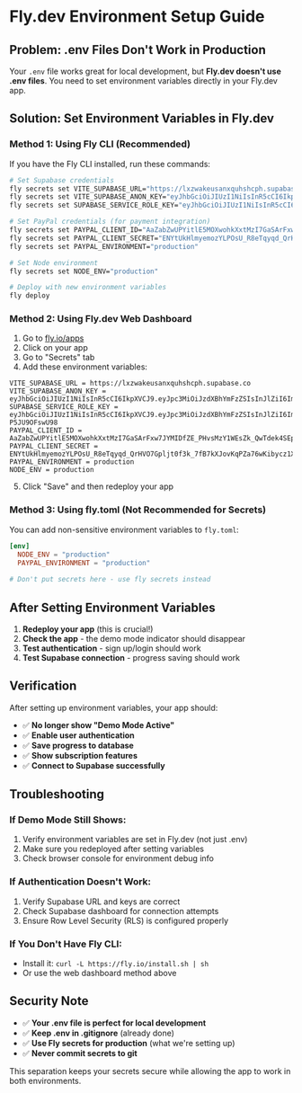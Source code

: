 # Fly.dev Environment Setup Guide

## Problem: .env Files Don't Work in Production

Your `.env` file works great for local development, but **Fly.dev doesn't use .env files**. You need to set environment variables directly in your Fly.dev app.

## Solution: Set Environment Variables in Fly.dev

### Method 1: Using Fly CLI (Recommended)

If you have the Fly CLI installed, run these commands:

```bash
# Set Supabase credentials
fly secrets set VITE_SUPABASE_URL="https://lxzwakeusanxquhshcph.supabase.co"
fly secrets set VITE_SUPABASE_ANON_KEY="eyJhbGciOiJIUzI1NiIsInR5cCI6IkpXVCJ9.eyJpc3MiOiJzdXBhYmFzZSIsInJlZiI6Imx4endha2V1c2FueHF1aHNoY3BoIiwicm9sZSI6ImFub24iLCJpYXQiOjE3NTMyMzAxNTIsImV4cCI6MjA2ODgwNjE1Mn0.WzlkTGbselENSvmDG0oD7xEM1s6ZnJtY1TgBiGHuXVE"
fly secrets set SUPABASE_SERVICE_ROLE_KEY="eyJhbGciOiJIUzI1NiIsInR5cCI6IkpXVCJ9.eyJpc3MiOiJzdXBhYmFzZSIsInJlZiI6Imx4endha2V1c2FueHF1aHNoY3BoIiwicm9sZSI6InNlcnZpY2Vfcm9sZSIsImlhdCI6MTc1MzIzMDE1MiwiZXhwIjoyMDY4ODA2MTUyfQ.xbwLkC0Lj0EdQHahT9WN1eWUCPJBXl-P5JU9OFswU98"

# Set PayPal credentials (for payment integration)
fly secrets set PAYPAL_CLIENT_ID="AaZabZwUPYitlE5MOXwohkXxtMzI7GaSArFxw7JYMIDfZE_PHvsMzY1WEsZk_QwTdek4SEpjj_DC5ys7"
fly secrets set PAYPAL_CLIENT_SECRET="ENYtUkHlmyemozYLPOsU_R8eTqyqd_QrHVO7Gpljt0f3k_7fB7kXJovKqPZa76wKibycz1XzW5WP48Y4"
fly secrets set PAYPAL_ENVIRONMENT="production"

# Set Node environment
fly secrets set NODE_ENV="production"

# Deploy with new environment variables
fly deploy
```

### Method 2: Using Fly.dev Web Dashboard

1. Go to [fly.io/apps](https://fly.io/apps)
2. Click on your app
3. Go to "Secrets" tab
4. Add these environment variables:

```
VITE_SUPABASE_URL = https://lxzwakeusanxquhshcph.supabase.co
VITE_SUPABASE_ANON_KEY = eyJhbGciOiJIUzI1NiIsInR5cCI6IkpXVCJ9.eyJpc3MiOiJzdXBhYmFzZSIsInJlZiI6Imx4endha2V1c2FueHF1aHNoY3BoIiwicm9sZSI6ImFub24iLCJpYXQiOjE3NTMyMzAxNTIsImV4cCI6MjA2ODgwNjE1Mn0.WzlkTGbselENSvmDG0oD7xEM1s6ZnJtY1TgBiGHuXVE
SUPABASE_SERVICE_ROLE_KEY = eyJhbGciOiJIUzI1NiIsInR5cCI6IkpXVCJ9.eyJpc3MiOiJzdXBhYmFzZSIsInJlZiI6Imx4endha2V1c2FueHF1aHNoY3BoIiwicm9sZSI6InNlcnZpY2Vfcm9sZSIsImlhdCI6MTc1MzIzMDE1MiwiZXhwIjoyMDY4ODA2MTUyfQ.xbwLkC0Lj0EdQHahT9WN1eWUCPJBXl-P5JU9OFswU98
PAYPAL_CLIENT_ID = AaZabZwUPYitlE5MOXwohkXxtMzI7GaSArFxw7JYMIDfZE_PHvsMzY1WEsZk_QwTdek4SEpjj_DC5ys7
PAYPAL_CLIENT_SECRET = ENYtUkHlmyemozYLPOsU_R8eTqyqd_QrHVO7Gpljt0f3k_7fB7kXJovKqPZa76wKibycz1XzW5WP48Y4
PAYPAL_ENVIRONMENT = production
NODE_ENV = production
```

5. Click "Save" and then redeploy your app

### Method 3: Using fly.toml (Not Recommended for Secrets)

You can add non-sensitive environment variables to `fly.toml`:

```toml
[env]
  NODE_ENV = "production"
  PAYPAL_ENVIRONMENT = "production"
  
# Don't put secrets here - use fly secrets instead
```

## After Setting Environment Variables

1. **Redeploy your app** (this is crucial!)
2. **Check the app** - the demo mode indicator should disappear
3. **Test authentication** - sign up/login should work
4. **Test Supabase connection** - progress saving should work

## Verification

After setting up environment variables, your app should:

- ✅ **No longer show "Demo Mode Active"**
- ✅ **Enable user authentication** 
- ✅ **Save progress to database**
- ✅ **Show subscription features**
- ✅ **Connect to Supabase successfully**

## Troubleshooting

### If Demo Mode Still Shows:
1. Verify environment variables are set in Fly.dev (not just .env)
2. Make sure you redeployed after setting variables
3. Check browser console for environment debug info

### If Authentication Doesn't Work:
1. Verify Supabase URL and keys are correct
2. Check Supabase dashboard for connection attempts
3. Ensure Row Level Security (RLS) is configured properly

### If You Don't Have Fly CLI:
- Install it: `curl -L https://fly.io/install.sh | sh`
- Or use the web dashboard method above

## Security Note

- ✅ **Your .env file is perfect for local development**
- ✅ **Keep .env in .gitignore** (already done)
- ✅ **Use Fly secrets for production** (what we're setting up)
- ✅ **Never commit secrets to git**

This separation keeps your secrets secure while allowing the app to work in both environments.
